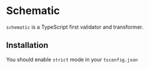 # Schematic

`schematic` is a TypeScript first validator and transformer.

## Installation

You should enable `strict` mode in your `tsconfig.json`

